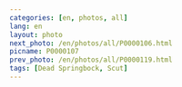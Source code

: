 ```yaml
---
categories: [en, photos, all]
lang: en
layout: photo
next_photo: /en/photos/all/P0000106.html
picname: P0000107
prev_photo: /en/photos/all/P0000119.html
tags: [Dead Springbock, Scut]
---
```

